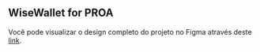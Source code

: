 ## WiseWallet for PROA

Você pode visualizar o design completo do projeto no Figma através deste [link](https://www.figma.com/proto/SdCrkNXtQVTmmsAWT72ko4/WiseWallet?node-id=1-10&t=ghE2DWQ04wNT1QND-1&scaling=scale-down&content-scaling=fixed&page-id=0%3A1).
